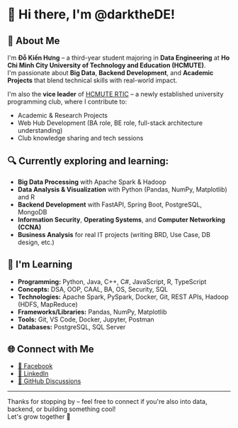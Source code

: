 # 👋 Hi there, I'm @darktheDE!

## 🚀 About Me
I'm **Đỗ Kiến Hưng** – a third-year student majoring in **Data Engineering** at **Ho Chi Minh City University of Technology and Education (HCMUTE)**.  
I'm passionate about **Big Data**, **Backend Development**, and **Academic Projects** that blend technical skills with real-world impact.

I'm also the **vice leader** of [HCMUTE RTIC](https://www.facebook.com/hcmute.rtic) – a newly established university programming club, where I contribute to:
- Academic & Research Projects  
- Web Hub Development (BA role, BE role, full-stack architecture understanding)  
- Club knowledge sharing and tech sessions

## 🔍 Currently exploring and learning:
- **Big Data Processing** with Apache Spark & Hadoop  
- **Data Analysis & Visualization** with Python (Pandas, NumPy, Matplotlib) and R  
- **Backend Development** with FastAPI, Spring Boot, PostgreSQL, MongoDB  
- **Information Security**, **Operating Systems**, and **Computer Networking (CCNA)**  
- **Business Analysis** for real IT projects (writing BRD, Use Case, DB design, etc.)

## 🧠 I'm Learning
- **Programming:** Python, Java, C++, C#, JavaScript, R, TypeScript
- **Concepts:** DSA, OOP, CAAL, BA, OS, Security, SQL  
- **Technologies:** Apache Spark, PySpark, Docker, Git, REST APIs, Hadoop (HDFS, MapReduce)
- **Frameworks/Libraries:** Pandas, NumPy, Matplotlib
- **Tools:** Git, VS Code, Docker, Jupyter, Postman  
- **Databases:** PostgreSQL, SQL Server  

## 🌐 Connect with Me
- [📘 Facebook](https://www.facebook.com/dkh1105/)  
- [💼 LinkedIn](https://www.linkedin.com/in/darkthede/)  
- [💬 GitHub Discussions](https://github.com/darktheDE)

---

Thanks for stopping by – feel free to connect if you're also into data, backend, or building something cool!  
Let's grow together 🚀

<!---
darktheDE/darktheDE is a ✨ special ✨ repository because its `README.md` (this file) appears on your GitHub profile.
You can click the Preview link to take a look at your changes.
--->
